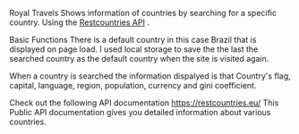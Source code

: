 Royal Travels
Shows information of countries by searching for a specific country. Using the [Restcountries API](https://restcountries.eu/) .

Basic Functions
There is a default country in this case Brazil that is displayed on page load. I used local storage to save the the last the searched country as the default country when the site is visited again.

When a country is searched the information dispalyed is that Country's flag, capital, language, region, population, currency and gini coefficient.

Check out the following API documentation https://restcountries.eu/ This Public API documentation gives you detailed information about various countries.
